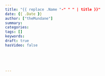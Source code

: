```yaml
---
title: "{{ replace .Name "-" " " | title }}"
date: {{ .Date }}
author: ["theMundane"]
summary:
categories:
tags: []
keywords:
draft: true
hasVideo: false





---
```

